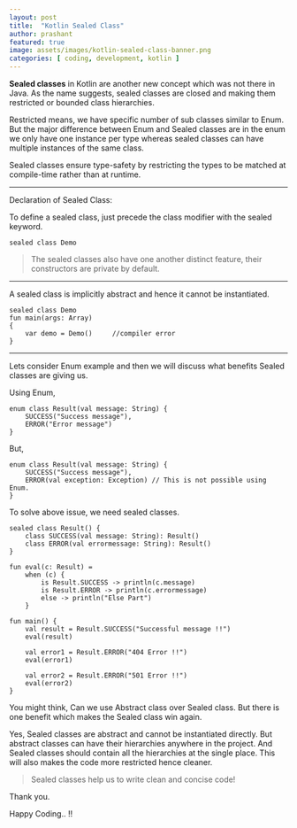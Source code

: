 ```yaml
---
layout: post
title:  "Kotlin Sealed Class"
author: prashant
featured: true
image: assets/images/kotlin-sealed-class-banner.png
categories: [ coding, development, kotlin ]
---
```


**Sealed classes** in Kotlin are another new concept which was not there in Java. As the name suggests, sealed classes are closed and making them restricted or bounded class hierarchies.

Restricted means, we have specific number of sub classes similar to Enum. But the major difference between Enum and Sealed classes are in the enum we only have one instance per type whereas sealed classes can have multiple instances of the same class.

Sealed classes ensure type-safety by restricting the types to be matched at compile-time rather than at runtime.

------------
Declaration of Sealed Class:

To define a sealed class, just precede the class modifier with the sealed keyword.

```
sealed class Demo
```


> The sealed classes also have one another distinct feature, their constructors are private by default.


------------

A sealed class is implicitly abstract and hence it cannot be instantiated.

```
sealed class Demo
fun main(args: Array)
{
    var demo = Demo()     //compiler error
}
```
------------

Lets consider Enum example and then we will discuss what benefits Sealed classes are giving us.

Using Enum,

```
enum class Result(val message: String) {
    SUCCESS("Success message"),
    ERROR("Error message")
}
```
But,
```
enum class Result(val message: String) {
    SUCCESS("Success message"),
    ERROR(val exception: Exception) // This is not possible using Enum.
}
```
To solve above issue, we need sealed classes.

```
sealed class Result() {
    class SUCCESS(val message: String): Result()
    class ERROR(val errormessage: String): Result()
}

fun eval(c: Result) =
    when (c) {
        is Result.SUCCESS -> println(c.message)
        is Result.ERROR -> println(c.errormessage)
        else -> println("Else Part")
	}

fun main() {
    val result = Result.SUCCESS("Successful message !!")
    eval(result)

	val error1 = Result.ERROR("404 Error !!")
    eval(error1)

	val error2 = Result.ERROR("501 Error !!")
    eval(error2)
}
```

You might think, Can we use Abstract class over Sealed class. But there is one benefit which makes the Sealed class win again.

Yes, Sealed classes are abstract and cannot be instantiated directly. But abstract classes can have their hierarchies anywhere in the project. And Sealed classes should contain all the hierarchies at the single place. This will also makes the code more restricted hence cleaner.  

> Sealed classes help us to write clean and concise code!


Thank you.

Happy Coding.. !!
